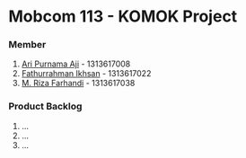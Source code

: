 # Mobcom 113 - KOMOK Project

### Member
1. [Ari Purnama Aji](https://github.com/AriPurnamaAji) - 1313617008
2. [Fathurrahman Ikhsan](https://github.com/rubischoco) - 1313617022
3. [M. Riza Farhandi](https://github.com/MRizaF) - 1313617038

### Product Backlog
1. ...
2. ...
3. ...
